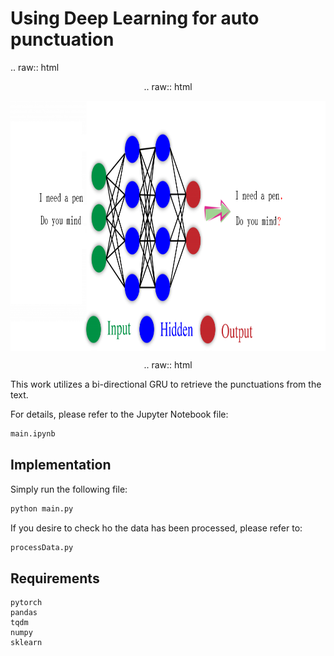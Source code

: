 # Using Deep Learning for auto punctuation


.. raw:: html

   <div align="center">

.. raw:: html

 <a href="https://github.com/astorfi/auto-punctuation-pytorch/blob/main/_img/autopunctuation.png" target="_blank">
  <img width="800" height="400" align="center" src="https://github.com/astorfi/auto-punctuation-pytorch/blob/main/_img/autopunctuation.png"/>
 </a>

.. raw:: html
      </div>

This work utilizes a bi-directional GRU to retrieve the punctuations from the text.

For details, please refer to the Jupyter Notebook file:

```sh
main.ipynb
```

## Implementation

Simply run the following file:

```sh
python main.py
```

If you desire to check ho the data has been processed, please refer to:

```sh
processData.py
```

## Requirements

```
pytorch
pandas
tqdm
numpy
sklearn
```
